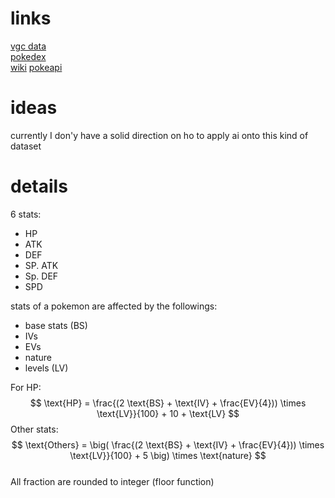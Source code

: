 # links 
<a href='https://victoryroadvgc.com/2020/12/08/players-cup-ii-na-results/'>vgc data</a>  
<a href='https://www.pokemon.com/us/pokedex/'>pokedex</a>  
<a href='https://pokemon.fandom.com/wiki/List_of_Pok%C3%A9mon'>wiki</a>
<a href='https://pokeapi.co/'>pokeapi</a>

# ideas  
currently I don'y have a solid direction on ho to apply ai onto this kind of dataset

# details  
6 stats:  
- HP
- ATK
- DEF
- SP. ATK
- Sp. DEF
- SPD

stats of a pokemon are affected by the followings:  
- base stats (BS)
- IVs 
- EVs
- nature 
- levels (LV) 

For HP:  
$$ \text{HP} = \frac{(2 \text{BS} + \text{IV} + \frac{EV}{4})) \times \text{LV}}{100} + 10 + \text{LV} $$
Other stats: 
$$ \text{Others} = \big( \frac{(2 \text{BS} + \text{IV} + \frac{EV}{4})) \times \text{LV}}{100} + 5 \big) \times \text{nature} $$  
All fraction are rounded to integer (floor function)